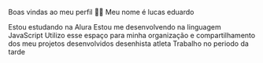 Boas vindas ao meu perfil 💙💙
Meu nome é lucas eduardo

Estou estudando na Alura
Estou me desenvolvendo na linguagem JavaScript
Utilizo esse espaço para minha organização e compartilhamento dos meu projetos desenvolvidos
desenhista
atleta
Trabalho no periodo da tarde
